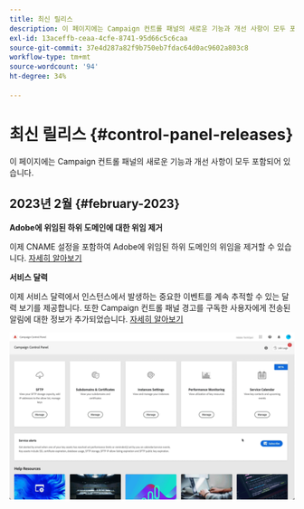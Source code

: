 ```yaml
---
title: 최신 릴리스
description: 이 페이지에는 Campaign 컨트롤 패널의 새로운 기능과 개선 사항이 모두 포함되어 있습니다.
exl-id: 13aceffb-ceaa-4cfe-8741-95d66c5c6caa
source-git-commit: 37e4d287a82f9b750eb7fdac64d0ac9602a803c8
workflow-type: tm+mt
source-wordcount: '94'
ht-degree: 34%

---
```


# 최신 릴리스 {#control-panel-releases}

이 페이지에는 Campaign 컨트롤 패널의 새로운 기능과 개선 사항이 모두 포함되어 있습니다.

## 2023년 2월 {#february-2023}

**Adobe에 위임된 하위 도메인에 대한 위임 제거**

이제 CNAME 설정을 포함하여 Adobe에 위임된 하위 도메인의 위임을 제거할 수 있습니다. [자세히 알아보기](../subdomains-certificates/using/remove-delegated-subdomains.md)

**서비스 달력**

이제 서비스 달력에서 인스턴스에서 발생하는 중요한 이벤트를 계속 추적할 수 있는 달력 보기를 제공합니다. 또한 Campaign 컨트롤 패널 경고를 구독한 사용자에게 전송된 알림에 대한 정보가 추가되었습니다. [자세히 알아보기](../service-events/service-events.md)

![](assets/do-not-localize/gif-calendar.gif)
